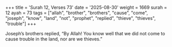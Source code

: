 +++
title = 'Surah 12, Verses 73'
date = '2025-08-30'
weight = 1669
surah = 12
ayah = 73
tags = ["allah", "brother", "brothers", "cause", "come", "joseph", "know", "land", "not", "prophet", "replied", "thieve", "thieves", "trouble"]
+++

Joseph’s brothers replied, “By Allah! You know well that we did not come to cause trouble in the land, nor are we thieves.”